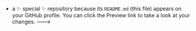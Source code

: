 -  a ✨ special ✨ repository because its `README.md` (this file) appears on your GitHub profile.
You can click the Preview link to take a look at your changes.
--->
